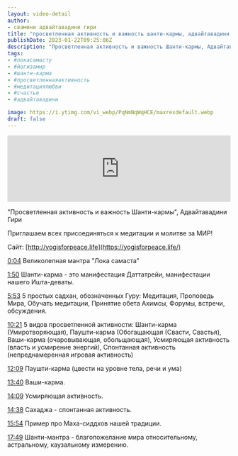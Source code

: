 ```yaml
---
layout: video-detail
author:
- свамини адвайтавадини гири
title: "просветленная активность и важность шанти-кармы, адвайтавадини гири"
publishDate: 2023-01-22T09:25:06Z
description: "Просветленная активность и важность Шанти-кармы, Адвайтавадини Гири  Приглашаем всех присоединяться к медитации и молитве за МИР!  Сайт  [http //yogisforpeace.life](https //yogisforpeace.life/)   [0 04](https //www.youtube.com/watch?v=PqNmNqWq"
tags: 
- #локасамасту
- #йогизамир
- #шанти-карма
- #просветленнаяактивность
- #медитациялюбви
- #счастье
- #адвайтавадини

image: https://i.ytimg.com/vi_webp/PqNmNqWqHCE/maxresdefault.webp
draft: false
---
```


<iframe width="100%" src="https://www.youtube.com/embed/PqNmNqWqHCE" frameborder="0" allowfullscreen=""></iframe> 

 "Просветленная активность и важность Шанти-кармы", Адвайтавадини Гири

 Приглашаем всех присоединяться к медитации и молитве за МИР!

 Сайт: [http://yogisforpeace.life](https://yogisforpeace.life/) 

  
[0:04](https://www.youtube.com/watch?v=PqNmNqWqHCE&t=4s) Великолепная мантра "Лока самаста"

[1:50](https://www.youtube.com/watch?v=PqNmNqWqHCE&t=110s) Шанти-карма - это манифестация Даттатрейи, манифестации нашего Ишта-деваты.

[5:53](https://www.youtube.com/watch?v=PqNmNqWqHCE&t=353s) 5 простых садхан, обозначенных Гуру: Медитация, Проповедь Мира, Обучать медитации, Принятие обета Ахимсы, Форумы, встречи, обсуждения.

[10:21](https://www.youtube.com/watch?v=PqNmNqWqHCE&t=621s) 5 видов просветленной активности: Шанти-карма (Умиротворяющая), Паушти-карма (Обогащающая (Свасти, Свастья), Ваши-карма (очаровывающая, обольщающая), Усмиряющая активность (власть и усмирение энергий), Спонтанная активность (непреднамеренная игровая активность)

[12:09](https://www.youtube.com/watch?v=PqNmNqWqHCE&t=729s) Паушти-карма (цвести на уровне тела, речи и ума)

[13:40](https://www.youtube.com/watch?v=PqNmNqWqHCE&t=820s) Ваши-карма.

[14:09](https://www.youtube.com/watch?v=PqNmNqWqHCE&t=849s) Усмиряющая активность.

[14:38](https://www.youtube.com/watch?v=PqNmNqWqHCE&t=878s) Сахаджа - спонтанная активность.

[15:54](https://www.youtube.com/watch?v=PqNmNqWqHCE&t=954s) Пример про Маха-сиддхов нашей традиции.

[17:49](https://www.youtube.com/watch?v=PqNmNqWqHCE&t=1069s) Шанти-мантра - благопожелание мира относительному, астральному, каузальному измерению.  

  

 